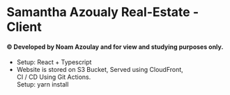 # Samantha Azoualy Real-Estate - Client

#### ©️ Developed by Noam Azoulay and for view and studying purposes only.</br>

- Setup: React + Typescript </br>
- Website is stored on S3 Bucket, Served using CloudFront, </br>
  CI / CD Using Git Actions.</br>
  Setup: yarn install
